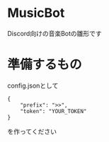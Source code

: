 # MusicBot

Discord向けの音楽Botの雛形です

# 準備するもの

config.jsonとして

```
{
    "prefix": ">>",
    "token": "YOUR_TOKEN"
}
```
を作ってください
